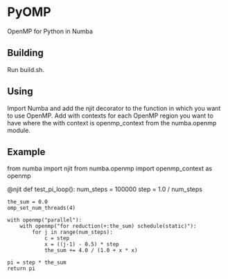 # PyOMP
OpenMP for Python in Numba

Building
--------

Run build.sh.

Using
-----

Import Numba and add the njit decorator to the function in which you want to use OpenMP.
Add with contexts for each OpenMP region you want to have where the with context is
openmp_context from the numba.openmp module.

Example
-------

from numba import njit
from numba.openmp import openmp_context as openmp

@njit
def test_pi_loop():
    num_steps = 100000
    step = 1.0 / num_steps

    the_sum = 0.0
    omp_set_num_threads(4)

    with openmp("parallel"):
        with openmp("for reduction(+:the_sum) schedule(static)"):
            for j in range(num_steps):
                c = step
                x = ((j-1) - 0.5) * step
                the_sum += 4.0 / (1.0 + x * x)

    pi = step * the_sum
    return pi

